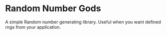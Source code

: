 Random Number Gods
==================

A simple Random number generating library.  Useful when you want defined rngs
from your application.
